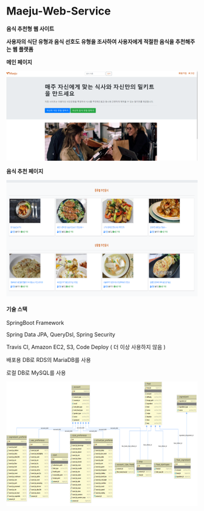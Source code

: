 # Maeju-Web-Service
**음식 추천형 웹 사이트**



**사용자의 식단 유형과 음식 선호도 유형을 조사하여 사용자에게 적절한 음식을 추천해주는 웹 플랫폼**



**메인 페이지**

![Maeju-Index](./images/Maeju-Index.PNG)





**음식 추천 페이지**

![Maeju-Index-page](./images/Maeju-index-page.png)





#### 기술 스택

SpringBoot Framework

Spring Data JPA, QueryDsl, Spring Security

Travis CI, Amazon EC2, S3, Code Deploy ( 더 이상 사용하지 않음 )



배포용 DB로 RDS의 MariaDB를 사용

로컬 DB로 MySQL를 사용

![DB-schema](./images/Maeju-DB-schema.png)



